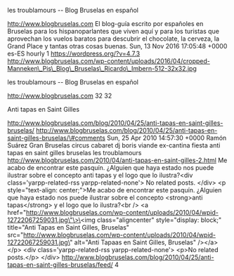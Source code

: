 les troublamours -- Blog Bruselas en español

http://www.blogbruselas.com El blog-guía escrito por españoles en
Bruselas para los hispanoparlantes que viven aquí y para los turistas
que aprovechan los vuelos baratos para descubrir el chocolate, la
cerveza, la Grand Place y tantas otras cosas buenas. Sun, 13 Nov 2016
17:05:48 +0000 es-ES hourly 1 https://wordpress.org/?v=4.7.3
http://www.blogbruselas.com/wp-content/uploads/2016/04/cropped-Manneken\_Pis\_Blog\_Bruselas\_Ricardo\_Imbern-512-32x32.jpg

les troublamours -- Blog Bruselas en español

http://www.blogbruselas.com 32 32

Anti tapas en Saint Gilles

http://www.blogbruselas.com/blog/2010/04/25/anti-tapas-en-saint-gilles-bruselas/
http://www.blogbruselas.com/blog/2010/04/25/anti-tapas-en-saint-gilles-bruselas/\#comments
Sun, 25 Apr 2010 14:57:30 +0000 Ramón Suárez Gran Bruselas circus
cabaret dj boris viande ex-cantina fiesta anti tapas en saint gilles
bruselas les troublamours
http://www.blogbruselas.com/2010/04/anti-tapas-en-saint-gilles-2.html Me
acabo de encontrar este pasquín. ¿Alguien que haya estado nos puede
ilustrar sobre el concepto anti tapas y el logo que lo ilustra?\<div
class=\'yarpp-related-rss yarpp-related-none\'\> No related posts.
\</div\> \<p style=\"text-align: center;\"\>Me acabo de encontrar este
pasquín. ¿Alguien que haya estado nos puede ilustrar sobre el concepto
\<strong\>anti tapas\</strong\> y el logo que lo ilustra?\<br /\> \<a
href=\"http://www.blogbruselas.com/wp-content/uploads/2010/04/wpid-12722067259031.jpg\"\>\<img
class=\"aligncenter\" style=\"display: block;\" title=\"Anti Tapas en
Saint Gilles, Bruselas\"
src=\"http://www.blogbruselas.com/wp-content/uploads/2010/04/wpid-12722067259031.jpg\"
alt=\"Anti Tapaas en Saint Gilles, Bruselas\" /\>\</a\>\</p\> \<div
class=\'yarpp-related-rss yarpp-related-none\'\> \<p\>No related
posts.\</p\> \</div\>
http://www.blogbruselas.com/blog/2010/04/25/anti-tapas-en-saint-gilles-bruselas/feed/
4
